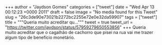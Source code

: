 
+++
author = "Jaydson Gomes"
categories = ["tweet"]
date = "Wed Apr 13 00:12:23 +0000 2011"
draft = false
image = "No media found for this Tweet"
slug = "26c3de90e73021b2272bc2255e72e0e32da59907"
tags = ["tweet"]
title = """Queria muito acreditar qu..."""
tweet = true
tweet_url = "https://twitter.com/jaydson/status/57959279650553856"
+++
Queria muito acreditar que o cagalhão de cachorro que pisei na rua vai me trazer algum tipo de benefício monetário.
